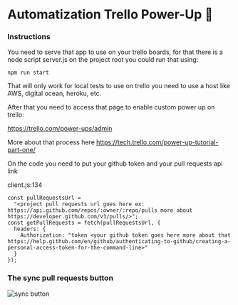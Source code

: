 # Automatization Trello Power-Up 🚀

### Instructions

You need to serve that app to use on your trello boards, for that there is a node script server.js on the project root you could run that using:

```
npm run start
```

That will only work for local tests to use on trello you need to use a host like AWS, digital ocean, heroku, etc.

After that you need to access that page to enable custom power up on trello:

https://trello.com/power-ups/admin

More about that process here https://tech.trello.com/power-up-tutorial-part-one/

On the code you need to put your github token and your pull requests api link

client.js:134

```
const pullRequestsUrl =
  "<project pull requests url goes here ex: https://api.github.com/repos/:owner/:repo/pulls more about https://developer.github.com/v3/pulls/>";
const getPullRequests = fetch(pullRequestsUrl, {
  headers: {
    Authorization: "token <your github token goes here more about that https://help.github.com/en/github/authenticating-to-github/creating-a-personal-access-token-for-the-command-line>"
  }
});
```
 
### The sync pull requests button

![sync button](https://trello-attachments.s3.amazonaws.com/5d4605087c3bad4b6615b7f0/5d4605087c3bad4b6615b808/5a531e6cb8e44c1165f4ff80c53df611/image.png)
